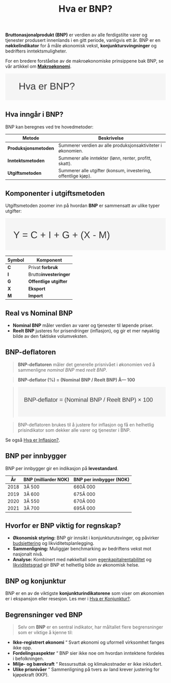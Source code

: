 ﻿---
title: "Hva er BNP?"
seoTitle: "Hva er BNP?"
description: '**Bruttonasjonalprodukt (BNP)** er verdien av alle ferdigstilte varer og tjenester produsert innenlands i en gitt periode, vanligvis ett år. BNP er en **nøkke...'
---

**Bruttonasjonalprodukt (BNP)** er verdien av alle ferdigstilte varer og tjenester produsert innenlands i en gitt periode, vanligvis ett år. BNP er en **nøkkelindikator** for å måle økonomisk vekst, **konjunktursvingninger** og bedrifters inntektsmuligheter.

For en bredere forståelse av de makroøkonomiske prinsippene bak BNP, se vår artikkel om **[Makroøkonomi](/blogs/regnskap/makrookonomi "Makroøkonomi: Prinsipper og Betydning for Norsk Regnskap")**.

![Hva er BNP?](hva-er-bnp-image.svg)

## Hva inngår i BNP?

BNP kan beregnes ved tre hovedmetoder:

| Metode                | Beskrivelse                                                  |
|-----------------------|--------------------------------------------------------------|
| **Produksjonsmetoden**| Summerer verdien av alle produksjonsaktiviteter i økonomien. |
| **Inntektsmetoden**   | Summerer alle inntekter (lønn, renter, profitt, skatt).      |
| **Utgiftsmetoden**    | Summerer alle utgifter (konsum, investering, offentlige kjøp).|

## Komponenter i utgiftsmetoden

Utgiftsmetoden zoomer inn på hvordan **BNP** er sammensatt av ulike typer utgifter:

![BNP-formel](bnp-formel.svg)

| Symbol | Komponent                              |
|--------|----------------------------------------|
| **C**  | Privat **forbruk**                    |
| **I**  | Brutto**investeringer**                |
| **G**  | **Offentlige utgifter**                |
| **X**  | **Eksport**                            |
| **M**  | **Import**                            |

## Real vs Nominal BNP

- **Nominal BNP** måler verdien av varer og tjenester til løpende priser.
- **Reelt BNP** justeres for prisendringer (inflasjon), og gir et mer nøyaktig bilde av den faktiske volumveksten.

## BNP-deflatoren

> **BNP-deflatoren** måler det generelle prisnivået i økonomien ved å sammenligne *nominal BNP* med *reelt BNP*.

> **BNP-deflator (%) = (Nominal BNP / Reelt BNP) Ã— 100**

> ![BNP-deflator Formel](bnp-deflator-formel.svg)

> BNP-deflatoren brukes til å justere for inflasjon og få en helhetlig prisindikator som dekker alle varer og tjenester i BNP.

Se også [Hva er Inflasjon?](/blogs/regnskap/hva-er-inflasjon "Hva er Inflasjon? Påvirkning på Regnskap og Økonomisk Planlegging").

## BNP per innbygger

BNP per innbygger gir en indikasjon på **levestandard**.

| År    | BNP (milliarder NOK) | BNP per innbygger (NOK) |
|-------|----------------------|--------------------------|
| 2018  | 3Â 500                | 660Â 000                  |
| 2019  | 3Â 600                | 675Â 000                  |
| 2020  | 3Â 550                | 670Â 000                  |
| 2021  | 3Â 700                | 695Â 000                  |

## Hvorfor er BNP viktig for regnskap?

- **Økonomisk styring:** BNP gir innsikt i konjunkturutsvinger, og påvirker [budsjettering](/blogs/regnskap/hva-er-budsjettering "Hva er Budsjettering? Komplett Guide til Budsjettplanlegging og Økonomisk Styring") og likviditetsplanlegging.
- **Sammenligning:** Muliggjør benchmarking av bedriftens vekst mot nasjonalt nivå.
- **Analyse:** Kombinert med nøkkeltall som [egenkapitalrentabilitet](/blogs/regnskap/hva-er-egenkapitalrentabilitet "Hva er Egenkapitalrentabilitet? Beregning og Analyse") og [likviditetsgrad](/blogs/regnskap/hva-er-likviditetsgrad "Hva er Likviditetsgrad? Analyse av Likviditet") gir BNP et helhetlig bilde av økonomisk helse.

## BNP og konjunktur

BNP er en av de viktigste **konjunkturindikatorene** som viser om økonomien er i ekspansjon eller resesjon. Les mer i [Hva er Konjunktur?](/blogs/regnskap/hva-er-konjunktur "Hva er Konjunktur? Forstå Økonomiske Sykluser og Regnskapsmessige Konsekvenser").

## Begrensninger ved BNP

> Selv om **BNP** er en sentral indikator, har måltallet flere begrensninger som er viktige å kjenne til:

* **Ikke-registrert økonomi** “ Svart økonomi og uformell virksomhet fanges ikke opp.
* **Fordelingsaspekter** “ BNP sier ikke noe om hvordan inntektene fordeles i befolkningen.
* **Miljø- og bærekraft** “ Ressursuttak og klimakostnader er ikke inkludert.
* **Ulike prisnivåer** “ Sammenligning på tvers av land krever justering for kjøpekraft (KKP).











